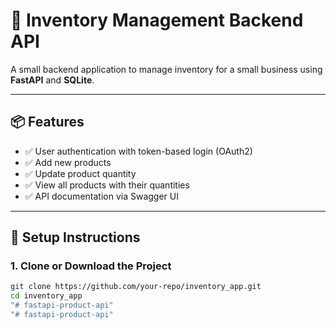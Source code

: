 # 🧾 Inventory Management Backend API

A small backend application to manage inventory for a small business using **FastAPI** and **SQLite**.

---

## 📦 Features

- ✅ User authentication with token-based login (OAuth2)
- ✅ Add new products
- ✅ Update product quantity
- ✅ View all products with their quantities
- ✅ API documentation via Swagger UI

---

## 🚀 Setup Instructions

### 1. Clone or Download the Project

```bash
git clone https://github.com/your-repo/inventory_app.git
cd inventory_app
"# fastapi-product-api" 
"# fastapi-product-api" 
